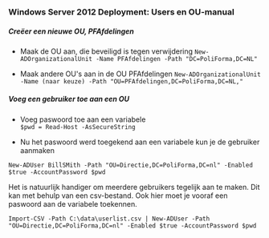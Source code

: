 ### Windows Server 2012 Deployment: Users en OU-manual

##### Creëer een nieuwe OU, PFAfdelingen

* Maak de OU aan, die beveiligd is tegen verwijdering
  `New-ADOrganizationalUnit -Name PFAfdelingen -Path "DC=PoliForma,DC=NL"`

* Maak andere OU's aan in de OU PFAfdelingen
  `New-ADOrganizationalUnit -Name (naar keuze) -Path "OU=PFAfdelingen,DC=PoliForma,DC=NL,"`

##### Voeg een gebruiker toe aan een OU

* Voeg paswoord toe aan een variabele    
  `$pwd = Read-Host -AsSecureString`  

* Nu het paswoord werd toegekend aan een variabele kun je de gebruiker aanmaken 

```
New-ADUser BillSMith -Path "OU=Directie,DC=PoliForma,DC=nl" -Enabled $true -AccountPassword $pwd
```

Het is natuurlijk handiger om meerdere gebruikers tegelijk aan te maken. Dit kan met behulp van een csv-bestand. Ook hier moet je vooraf een paswoord aan de variabele toekennen.

```
Import-CSV -Path C:\data\userlist.csv | New-ADUser -Path "OU=Directie,DC=PoliForma,DC=nl" -Enabled $true -AccountPassword $pwd
```
